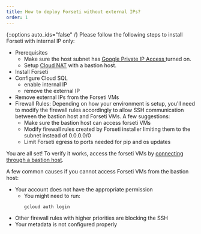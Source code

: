 ```yaml
---
title: How to deploy Forseti without external IPs?
order: 1
---
```

{::options auto_ids="false" /}
Please follow the following steps to install Forseti with internal IP only:

* Prerequisites
    * Make sure the host subnet has [Google Private IP Access ](https://cloud.google.com/vpc/docs/configure-private-google-access) turned on.
    * Setup [Cloud NAT](https://cloud.google.com/nat/docs/using-nat) with a bastion host.
* Install Forseti
* Configure Cloud SQL
    * enable internal IP
    * remove the external IP
* Remove external IPs from the Forseti VMs
* Firewall Rules: Depending on how your environment is setup, you'll need to modify the firewall rules accordingly to allow SSH communication between the bastion host and Forseti VMs. A few suggestions:
    * Make sure the bastion host can access forseti VMs
    * Modify firewall rules created by Forseti installer limiting them to the subnet instead of 0.0.0.0/0
    * Limit Forseti egress to ports needed for pip and os updates

You are all set! To verify it works, access the forseti VMs by [connecting through a bastion host](https://cloud.google.com/compute/docs/instances/connecting-advanced#bastion_host).

A few common causes if you cannot access Forseti VMs from the bastion host:
* Your account does not have the appropriate permission
    * You might need to run:
        ```bash
        gcloud auth login
        ```
* Other firewall rules with higher priorities are blocking the SSH
* Your metadata is not configured properly
